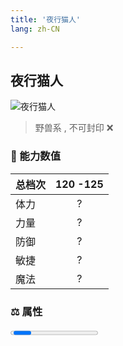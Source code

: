 ```yaml
---
title: '夜行猫人'
lang: zh-CN

---
```


<RouterBack />

## 夜行猫人

![夜行猫人](https://user-images.githubusercontent.com/78347270/115937687-6dac5f80-a4d3-11eb-9ba0-89362a0055e4.gif) 

> 野兽系 , 不可封印 :x:


### 💪 能力数值

| 总档次       | 120 -125            |
| :----------- |:-------------:|
| 体力      | ?   <Stars :number="2.5" />  |
| 力量      | ?   <Stars :number="3" />  |
| 防御      | ?  <Stars :number="1.5" />  | 
| 敏捷      | ?  <Stars :number="4" />  | 
| 魔法      | ?  <Stars :number="1.5" />   | 


### ⚖️ 属性


<Progress earth :number="3" />

<Progress water :number="0" />

<Progress fire :number="0" />

<Progress wind :number="7" />

### ✨ 技能栏 <Strong>?个</Strong>

- 攻击
- 防御

### 👶 1级出现点

- 无



